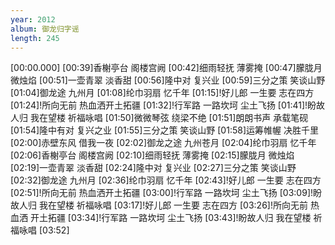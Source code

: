 ```yaml
---
year: 2012
album: 御龙归字谣
length: 245
---
```

[00:00.000]
[00:39]香榭亭台 阁楼宫阙
[00:42]细雨轻抚 薄雾掩
[00:47]朦胧月 微烛焰
[00:51]一壶青翠 淡香甜
[00:56]隆中对 复兴业
[00:59]三分之策 笑谈山野
[01:04]御龙途 九州月
[01:08]纶巾羽扇 忆千年
[01:15]!好儿郎 一生要 志在四方
[01:24]!所向无前 热血洒开土拓疆
[01:32]!行军路 一路坎坷 尘土飞扬
[01:41]!盼故人归 我在望楼 祈福咏唱
[01:50]微微琴弦 绕梁不绝
[01:51]朗朗书声 承载笔砚
[01:54]隆中有对 复兴之业
[01:55]三分之策 笑谈山野
[01:58]运筹帷幄 决胜千里
[02:00]赤壁东风 借我一夜
[02:02]御龙之途 九州苍月
[02:04]纶巾羽扇 忆千年
[02:06]香榭亭台 阁楼宫阙
[02:10]细雨轻抚 薄雾掩
[02:15]朦胧月 微烛焰
[02:19]一壶青翠 淡香甜
[02:24]隆中对 复兴业
[02:27]三分之策 笑谈山野
[02:32]御龙途 九州月
[02:36]纶巾羽扇 忆千年
[02:43]!好儿郎 一生要 志在四方
[02:51]!所向无前 热血洒开土拓疆
[03:00]!行军路 一路坎坷 尘土飞扬
[03:09]!盼故人归 我在望楼 祈福咏唱
[03:17]!好儿郎 一生要 志在四方
[03:26]!所向无前 热血洒 开土拓疆
[03:34]!行军路 一路坎坷 尘土飞扬
[03:43]!盼故人归 我在望楼 祈福咏唱
[03:52]